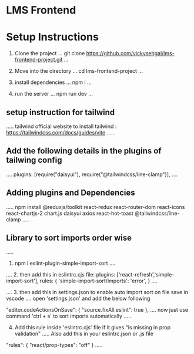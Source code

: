 # LMS Frontend

# Setup Instructions

1. Clone the project
   ...
   git clone https://github.com/vickysehgal/lms-frontend-project.git
   ...

2. Move into the directory
   ...
   cd lms-frontend-project
   ...

3. install dependencies
   ...
   npm i
   ...

4. run the server
   ...
   npm run dev
   ...

## setup instruction for tailwind
.....
tailwind official website to install tailwind : https://tailwindcss.com/docs/guides/vite
.....

## Add the following details in the plugins of tailwing config
....
  plugins: [require("daisyui"), require("@tailwindcss/line-clamp")],
....

## Adding plugins and Dependencies
.....
npm install @reduxjs/toolkit react-redux react-router-dom react-icons react-chartjs-2 chart.js daisyui axios react-hot-toast @tailwindcss/line-clamp
.....

## Library to sort imports order wise
.....
1. npm i eslint-plugin-simple-import-sort
....

....
2. then add this in eslintrc.cjs file:
plugins: ['react-refresh','simple-import-sort'],
rules: {
'simple-import-sort/imports': 'error',
}
....

....
3. then add this in settings.json to enable auto import sort on file save in vscode
....
open 'settings.json' and add the below following 

 "editor.codeActionsOnSave": {
    "source.fixAll.eslint": true
  },
....
now just use command 'ctrl + s' to sort imports automatically
.....

4. Add this rule inside 'eslintrc.cjs' file if it gives "is missing in prop validation" 
.....
Also add this in your eslintrc.json or .js file

"rules": {
    "react/prop-types": "off"
  }
.....  
